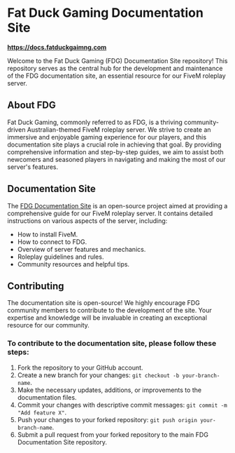 # Fat Duck Gaming Documentation Site

**https://docs.fatduckgaimng.com**

Welcome to the Fat Duck Gaming (FDG) Documentation Site repository! This repository serves as the central hub for the development and maintenance of the FDG documentation site, an essential resource for our FiveM roleplay server.

## About FDG
Fat Duck Gaming, commonly referred to as FDG, is a thriving community-driven Australian-themed FiveM roleplay server. We strive to create an immersive and enjoyable gaming experience for our players, and this documentation site plays a crucial role in achieving that goal. By providing comprehensive information and step-by-step guides, we aim to assist both newcomers and seasoned players in navigating and making the most of our server's features.

## Documentation Site
The [FDG Documentation Site](https://docs.fatduckgaming.com) is an open-source project aimed at providing a comprehensive guide for our FiveM roleplay server. It contains detailed instructions on various aspects of the server, including:

- How to install FiveM.
- How to connect to FDG.
- Overview of server features and mechanics.
- Roleplay guidelines and rules.
- Community resources and helpful tips.

## Contributing
The documentation site is open-source! We highly encourage FDG community members to contribute to the development of the site. Your expertise and knowledge will be invaluable in creating an exceptional resource for our community.

### To contribute to the documentation site, please follow these steps:

1. Fork the repository to your GitHub account.
2. Create a new branch for your changes: `git checkout -b your-branch-name`.
3. Make the necessary updates, additions, or improvements to the documentation files.
4. Commit your changes with descriptive commit messages: `git commit -m "Add feature X"`.
5. Push your changes to your forked repository: `git push origin your-branch-name`.
6. Submit a pull request from your forked repository to the main FDG Documentation Site repository.
